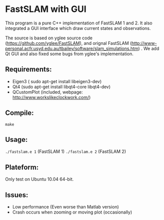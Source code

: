 # FastSLAM with GUI

This program is a pure C++ implementation of FastSLAM 1 and 2. It also integrated a GUI interface which draw current states and observations.

The source is based on yglee source code (https://github.com/yglee/FastSLAM), and orignal FastSLAM (http://www-personal.acfr.usyd.edu.au/tbailey/software/slam_simulations.htm) . We add Qt GUI and also fixed some bugs from yglee's implementation. 


## Requirements:
* Eigen3 ( sudo apt-get install libeigen3-dev)
* Qt4 (sudo apt-get install libqt4-core libqt4-dev)
* QCustomPlot (included, webpage: http://www.workslikeclockwork.com/) 

## Compile:
`make`


## Usage:
`./fastslam.e 1` (FastSLAM 1)
`./fastslam.e 2` (FastSLAM 2)


## Plateform:
Only test on Ubuntu 10.04 64-bit. 


## Issues:
* Low performance (Even worse than Matlab version)
* Crash occurs when zooming or moving plot (occasionally)
    

